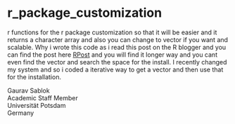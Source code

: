 # r_package_customization
r functions for the r package customization so that it will be easier and it returns a character array and also you can change to vector if you want and scalable. Why i wrote this code as i read this post on the R blogger and you can find the post here [RPost](https://www.r-bloggers.com/2017/07/quick-way-of-installing-all-your-old-r-libraries-on-a-new-device/) and you will find it longer way and you cant even find the vector and search the space for the install. I recently changed my system and so i coded a iterative way to get a vector and then use that for the installation. 


Gaurav Sablok \
Academic Staff Member \
Universität Potsdam \
Germany
